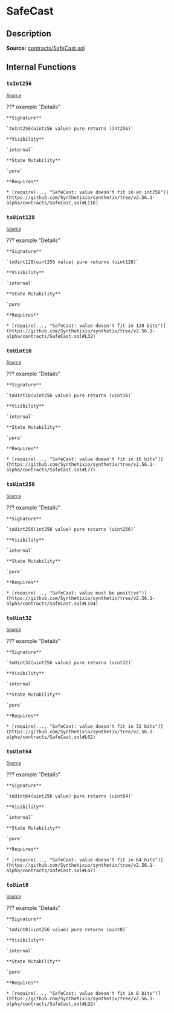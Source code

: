 # SafeCast

## Description

**Source:** [contracts/SafeCast.sol](https://github.com/Synthetixio/synthetix/tree/v2.56.1-alpha/contracts/SafeCast.sol)

## Internal Functions

### `toInt256`

<sub>[Source](https://github.com/Synthetixio/synthetix/tree/v2.56.1-alpha/contracts/SafeCast.sol#L115)</sub>

??? example "Details"

    **Signature**

    `toInt256(uint256 value) pure returns (int256)`

    **Visibility**

    `internal`

    **State Mutability**

    `pure`

    **Requires**

    * [require(..., "SafeCast: value doesn't fit in an int256")](https://github.com/Synthetixio/synthetix/tree/v2.56.1-alpha/contracts/SafeCast.sol#L116)

### `toUint128`

<sub>[Source](https://github.com/Synthetixio/synthetix/tree/v2.56.1-alpha/contracts/SafeCast.sol#L31)</sub>

??? example "Details"

    **Signature**

    `toUint128(uint256 value) pure returns (uint128)`

    **Visibility**

    `internal`

    **State Mutability**

    `pure`

    **Requires**

    * [require(..., "SafeCast: value doesn't fit in 128 bits")](https://github.com/Synthetixio/synthetix/tree/v2.56.1-alpha/contracts/SafeCast.sol#L32)

### `toUint16`

<sub>[Source](https://github.com/Synthetixio/synthetix/tree/v2.56.1-alpha/contracts/SafeCast.sol#L76)</sub>

??? example "Details"

    **Signature**

    `toUint16(uint256 value) pure returns (uint16)`

    **Visibility**

    `internal`

    **State Mutability**

    `pure`

    **Requires**

    * [require(..., "SafeCast: value doesn't fit in 16 bits")](https://github.com/Synthetixio/synthetix/tree/v2.56.1-alpha/contracts/SafeCast.sol#L77)

### `toUint256`

<sub>[Source](https://github.com/Synthetixio/synthetix/tree/v2.56.1-alpha/contracts/SafeCast.sol#L103)</sub>

??? example "Details"

    **Signature**

    `toUint256(int256 value) pure returns (uint256)`

    **Visibility**

    `internal`

    **State Mutability**

    `pure`

    **Requires**

    * [require(..., "SafeCast: value must be positive")](https://github.com/Synthetixio/synthetix/tree/v2.56.1-alpha/contracts/SafeCast.sol#L104)

### `toUint32`

<sub>[Source](https://github.com/Synthetixio/synthetix/tree/v2.56.1-alpha/contracts/SafeCast.sol#L61)</sub>

??? example "Details"

    **Signature**

    `toUint32(uint256 value) pure returns (uint32)`

    **Visibility**

    `internal`

    **State Mutability**

    `pure`

    **Requires**

    * [require(..., "SafeCast: value doesn't fit in 32 bits")](https://github.com/Synthetixio/synthetix/tree/v2.56.1-alpha/contracts/SafeCast.sol#L62)

### `toUint64`

<sub>[Source](https://github.com/Synthetixio/synthetix/tree/v2.56.1-alpha/contracts/SafeCast.sol#L46)</sub>

??? example "Details"

    **Signature**

    `toUint64(uint256 value) pure returns (uint64)`

    **Visibility**

    `internal`

    **State Mutability**

    `pure`

    **Requires**

    * [require(..., "SafeCast: value doesn't fit in 64 bits")](https://github.com/Synthetixio/synthetix/tree/v2.56.1-alpha/contracts/SafeCast.sol#L47)

### `toUint8`

<sub>[Source](https://github.com/Synthetixio/synthetix/tree/v2.56.1-alpha/contracts/SafeCast.sol#L91)</sub>

??? example "Details"

    **Signature**

    `toUint8(uint256 value) pure returns (uint8)`

    **Visibility**

    `internal`

    **State Mutability**

    `pure`

    **Requires**

    * [require(..., "SafeCast: value doesn't fit in 8 bits")](https://github.com/Synthetixio/synthetix/tree/v2.56.1-alpha/contracts/SafeCast.sol#L92)
